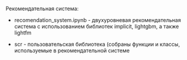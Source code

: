 Рекомендательная система:

- recomendation_system.ipynb - двухуровневая рекомендательная система с использованием библиотек implicit, lightgbm, а также lightfm

- scr - пользовательская библиотека (собраны функции и классы, используемые в рекомендательной системе

